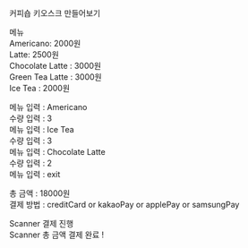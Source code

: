 커피숍 키오스크 만들어보기

메뉴  
Americano: 2000원  
Latte: 2500원  
Chocolate Latte : 3000원  
Green Tea Latte : 3000원  
Ice Tea : 2000원

메뉴 입력 : Americano  
수량 입력 : 3  
메뉴 입력 : Ice Tea  
수량 입력 : 3  
메뉴 입력 : Chocolate Latte  
수량 입력 : 2  
메뉴 입력 : exit  

총 금액 : 18000원  
결제 방법 : creditCard or kakaoPay or applePay or samsungPay

Scanner 결제 진행  
Scanner 총 금액 결제 완료 !

